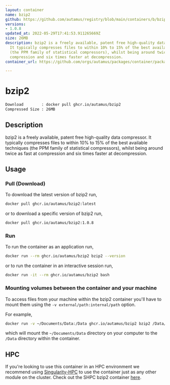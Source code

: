 ```yaml
---
layout: container
name: bzip2
github: https://github.com/autamus/registry/blob/main/containers/b/bzip2/spack.yaml
versions:
- 1.0.8
updated_at: 2022-05-29T17:41:53.911265669Z
size: 26MB
description: bzip2 is a freely available, patent free high-quality data compressor.
  It typically compresses files to within 10% to 15% of the best available techniques
  (the PPM family of statistical compressors), whilst being around twice as fast at
  compression and six times faster at decompression.
container_url: https://github.com/orgs/autamus/packages/container/package/bzip2

---
```

# bzip2
```bash 
Download        : docker pull ghcr.io/autamus/bzip2
Compressed Size : 26MB
```

## Description
bzip2 is a freely available, patent free high-quality data compressor. It typically compresses files to within 10% to 15% of the best available techniques (the PPM family of statistical compressors), whilst being around twice as fast at compression and six times faster at decompression.

## Usage
### Pull (Download)
To download the latest version of bzip2 run,

```bash
docker pull ghcr.io/autamus/bzip2:latest
```

or to download a specific version of bzip2 run,

```bash
docker pull ghcr.io/autamus/bzip2:1.0.8
```
### Run
To run the container as an application run,
```bash
docker run --rm ghcr.io/autamus/bzip2 bzip2 --version
```

or to run the container in an interactive session run,
```bash
docker run -it --rm ghcr.io/autamus/bzip2 bash
```

### Mounting volumes between the container and your machine
To access files from your machine within the bzip2 container you'll have to mount them using the `-v external/path:internal/path` option.

For example,
```bash
docker run -v ~/Documents/Data:/Data ghcr.io/autamus/bzip2 bzip2 /Data/myData.csv
```
which will mount the `~/Documents/Data` directory on your computer to the `/Data` directory within the container.

## HPC
If you're looking to use this container in an HPC environment we recommend using [Singularity-HPC](https://singularity-hpc.readthedocs.io) to use the container just as any other module on the cluster. Check out the SHPC bzip2 container [here](https://singularityhub.github.io/singularity-hpc/r/ghcr.io-autamus-bzip2/).